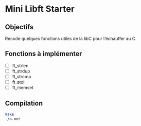 # Mini Libft Starter

## Objectifs
Recode quelques fonctions utiles de la libC pour t’échauffer au C.

## Fonctions à implémenter
- [ ] ft_strlen
- [ ] ft_strdup
- [ ] ft_strcmp
- [ ] ft_atoi
- [ ] ft_memset

## Compilation
```bash
make
./a.out
```
